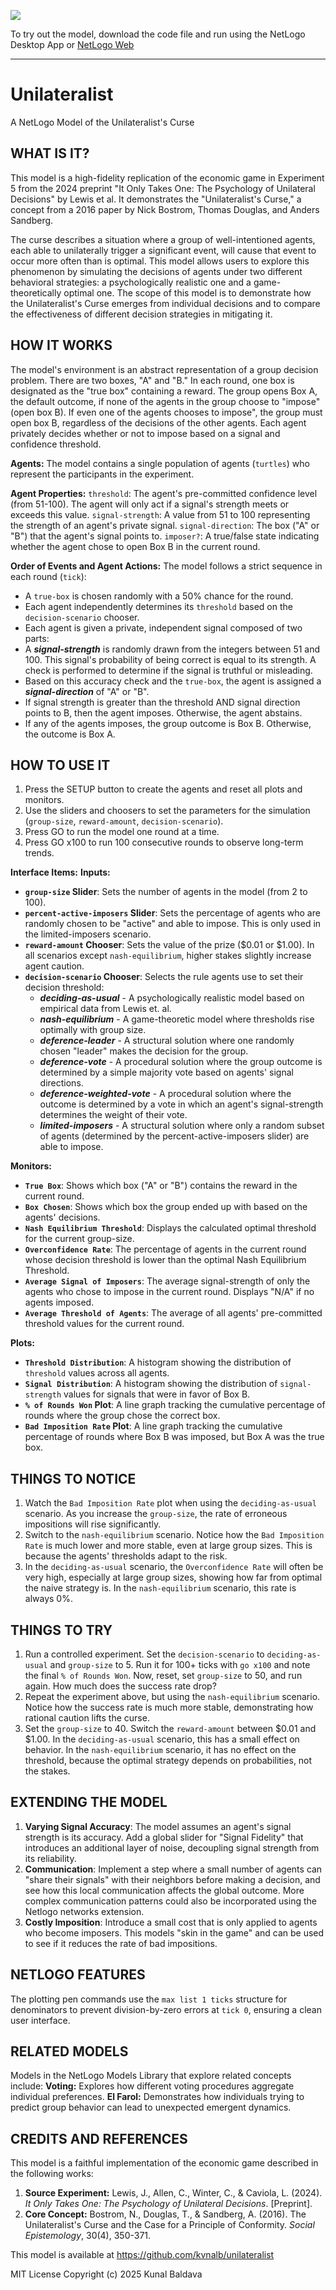 ![](cover_image.png)

To try out the model, download the code file and run using the NetLogo Desktop App or [NetLogo Web](https://netlogoweb.org/launch#Load)

----
# Unilateralist

A NetLogo Model of the Unilateralist's Curse

## WHAT IS IT?
This model is a high-fidelity replication of the economic game in Experiment 5 from the 2024 preprint "It Only Takes One: The Psychology of Unilateral Decisions" by Lewis et al. It demonstrates the "Unilateralist's Curse," a concept from a 2016 paper by Nick Bostrom, Thomas Douglas, and Anders Sandberg.

The curse describes a situation where a group of well-intentioned agents, each able to unilaterally trigger a significant event, will cause that event to occur more often than is optimal. This model allows users to explore this phenomenon by simulating the decisions of agents under two different behavioral strategies: a psychologically realistic one and a game-theoretically optimal one. The scope of this model is to demonstrate how the Unilateralist's Curse emerges from individual decisions and to compare the effectiveness of different decision strategies in mitigating it.
## HOW IT WORKS
The model's environment is an abstract representation of a group decision problem. There are two boxes, "A" and "B." In each round, one box is designated as the "true box" containing a reward. The group opens Box A, the default outcome, if none of the agents in the group choose to "impose" (open box B). If even one of the agents chooses to impose", the group must open box B, regardless of the decisions of the other agents. Each agent privately decides whether or not to impose based on a signal and confidence threshold.

**Agents:**
The model contains a single population of agents (`turtles`) who represent the participants in the experiment.

**Agent Properties:**
`threshold`: The agent's pre-committed confidence level (from 51-100). The agent will only act if a signal's strength meets or exceeds this value.
`signal-strength`: A value from 51 to 100 representing the strength of an agent's private signal.
`signal-direction`: The box ("A" or "B") that the agent's signal points to.
`imposer?`: A true/false state indicating whether the agent chose to open Box B in the current round.

**Order of Events and Agent Actions:**
The model follows a strict sequence in each round (`tick`):
- A `true-box` is chosen randomly with a 50% chance for the round.
- Each agent independently determines its `threshold` based on the `decision-scenario` chooser.
- Each agent is given a private, independent signal composed of two parts:
-   A ***signal-strength*** is randomly drawn from the integers between 51 and 100. This signal's probability of being correct is equal to its strength. A check is performed to determine if the signal is truthful or misleading.
-   Based on this accuracy check and the `true-box`, the agent is assigned a ***signal-direction*** of "A" or "B".
- If signal strength is greater than the threshold AND signal direction points to B, then the agent imposes. Otherwise, the agent abstains.
- If any of the agents imposes, the group outcome is Box B. Otherwise, the outcome is Box A.

## HOW TO USE IT
1.  Press the SETUP button to create the agents and reset all plots and monitors.
2.  Use the sliders and choosers to set the parameters for the simulation (`group-size`, `reward-amount`, `decision-scenario`).
3.  Press GO to run the model one round at a time.
4.  Press GO x100 to run 100 consecutive rounds to observe long-term trends.

**Interface Items:**
**Inputs:**
- **`group-size` Slider**: Sets the number of agents in the model (from 2 to 100).
- **`percent-active-imposers` Slider**: Sets the percentage of agents who are randomly chosen to be "active" and able to impose. This is only used in the limited-imposers scenario.
- **`reward-amount` Chooser**: Sets the value of the prize ($0.01 or $1.00). In all scenarios except `nash-equilibrium`, higher stakes slightly increase agent caution.
- **`decision-scenario` Chooser**: Selects the rule agents use to set their decision threshold:
  - ***deciding-as-usual*** - A psychologically realistic model based on empirical data from Lewis et. al.
  - ***nash-equilibrium*** - A game-theoretic model where thresholds rise optimally with group size.
  - ***deference-leader*** - A structural solution where one randomly chosen "leader" makes the decision for the group.
  - ***deference-vote*** - A procedural solution where the group outcome is determined by a simple majority vote based on agents' signal directions.
  - ***deference-weighted-vote*** - A procedural solution where the outcome is determined by a vote in which an agent's signal-strength determines the weight of their vote.
  - ***limited-imposers*** - A structural solution where only a random subset of agents (determined by the percent-active-imposers slider) are able to impose.

**Monitors:**
- **`True Box`**: Shows which box ("A" or "B") contains the reward in the current round.
- **`Box Chosen`**: Shows which box the group ended up with based on the agents' decisions.
- **`Nash Equilibrium Threshold`**: Displays the calculated optimal threshold for the current group-size.
- **`Overconfidence Rate`**: The percentage of agents in the current round whose decision threshold is lower than the optimal Nash Equilibrium Threshold.
- **`Average Signal of Imposers`**: The average signal-strength of only the agents who chose to impose in the current round. Displays "N/A" if no agents imposed.
- **`Average Threshold of Agents`**: The average of all agents' pre-committed threshold values for the current round.

**Plots:**
- **`Threshold Distribution`**: A histogram showing the distribution of `threshold` values across all agents.
- **`Signal Distribution`**: A histogram showing the distribution of `signal-strength` values for signals that were in favor of Box B.
- **`% of Rounds Won` Plot**: A line graph tracking the cumulative percentage of rounds where the group chose the correct box.
- **`Bad Imposition Rate` Plot**: A line graph tracking the cumulative percentage of rounds where Box B was imposed, but Box A was the true box.

## THINGS TO NOTICE

1.  Watch the `Bad Imposition Rate` plot when using the `deciding-as-usual` scenario. As you increase the `group-size`, the rate of erroneous impositions will rise significantly.
2.  Switch to the `nash-equilibrium` scenario. Notice how the `Bad Imposition Rate` is much lower and more stable, even at large group sizes. This is because the agents' thresholds adapt to the risk.
3.  In the `deciding-as-usual` scenario, the `Overconfidence Rate` will often be very high, especially at large group sizes, showing how far from optimal the naive strategy is. In the `nash-equilibrium` scenario, this rate is always 0%.

## THINGS TO TRY

1.  Run a controlled experiment. Set the `decision-scenario` to `deciding-as-usual` and `group-size` to 5. Run it for 100+ ticks with `go x100` and note the final `% of Rounds Won`. Now, reset, set `group-size` to 50, and run again. How much does the success rate drop?
2.  Repeat the experiment above, but using the `nash-equilibrium` scenario. Notice how the success rate is much more stable, demonstrating how rational caution lifts the curse.
3.  Set the `group-size` to 40. Switch the `reward-amount` between $0.01 and $1.00. In the `deciding-as-usual` scenario, this has a small effect on behavior. In the `nash-equilibrium` scenario, it has no effect on the threshold, because the optimal strategy depends on probabilities, not the stakes.

## EXTENDING THE MODEL

1.  **Varying Signal Accuracy**: The model assumes an agent's signal strength is its accuracy. Add a global slider for "Signal Fidelity" that introduces an additional layer of noise, decoupling signal strength from its reliability.
2.  **Communication**: Implement a step where a small number of agents can "share their signals" with their neighbors before making a decision, and see how this local communication affects the global outcome. More complex communication patterns could also be incorporated using the Netlogo networks extension.
3.  **Costly Imposition**: Introduce a small cost that is only applied to agents who become imposers. This models "skin in the game" and can be used to see if it reduces the rate of bad impositions.

## NETLOGO FEATURES

The plotting pen commands use the `max list 1 ticks` structure for denominators to prevent division-by-zero errors at `tick 0`, ensuring a clean user interface.

## RELATED MODELS

Models in the NetLogo Models Library that explore related concepts include:
**Voting:** Explores how different voting procedures aggregate individual preferences.
**El Farol:** Demonstrates how individuals trying to predict group behavior can lead to unexpected emergent dynamics.

## CREDITS AND REFERENCES

This model is a faithful implementation of the economic game described in the following works:
1.  **Source Experiment:** Lewis, J., Allen, C., Winter, C., & Caviola, L. (2024). *It Only Takes One: The Psychology of Unilateral Decisions*. [Preprint].
2.  **Core Concept:** Bostrom, N., Douglas, T., & Sandberg, A. (2016). The Unilateralist's Curse and the Case for a Principle of Conformity. *Social Epistemology*, 30(4), 350-371.

This model is available at https://github.com/kvnalb/unilateralist

MIT License Copyright (c) 2025 Kunal Baldava
